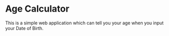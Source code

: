 # Age Calculator

This is a simple web application which can tell you your age when you input your Date of Birth.
